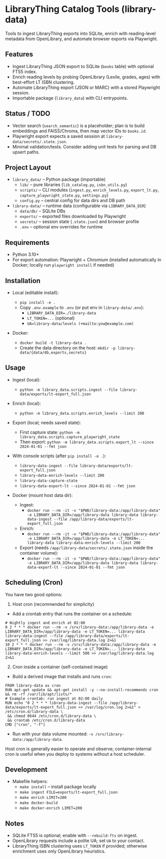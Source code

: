 # LibraryThing Catalog Tools (library-data)

Tools to ingest LibraryThing exports into SQLite, enrich with reading-level metadata from OpenLibrary, and automate browser exports via Playwright.

## Features
- Ingest LibraryThing JSON export to SQLite (`books` table) with optional FTS5 index.
- Enrich reading levels by probing OpenLibrary (Lexile, grades, ages) with best-effort LT ISBN clustering.
- Automate LibraryThing export (JSON or MARC) with a stored Playwright session.
- Importable package (`library_data`) with CLI entrypoints.

## Status / TODO
- Vector search (`search_semantic`) is a placeholder; plan is to build embeddings and FAISS/Chroma, then map vector IDs to `books.id`.
- Playwright export expects a saved session at `library-data/secrets/.state.json`.
- Minimal validation/tests. Consider adding unit tests for parsing and DB upsert paths.

## Project Layout
- `library_data/` – Python package (importable)
  - `lib/` – pure libraries (`lib_catalog.py`, `isbn_utils.py`)
  - `scripts/` – CLI modules (`ingest.py`, `enrich_levels.py`, `export_lt.py`, `capture_playwright_state.py`, `settings.py`)
  - `config.py` – central config for data dirs and DB path
- `library-data/` – runtime data (configurable via `LIBRARY_DATA_DIR`)
  - `data/db/` – SQLite DBs
  - `exports/` – exported files downloaded by Playwright
  - `secrets/` – session state (`.state.json`) and browser profile
  - `.env` – optional env overrides for runtime

## Requirements
- Python 3.10+
- For export automation: Playwright + Chromium (installed automatically in Docker; locally run `playwright install` if needed)

## Installation
- Local (editable install):
  - `pip install -e .`
  - Copy `.env.example` to `.env` (or put env in `library-data/.env`):
    - `LIBRARY_DATA_DIR=./library-data`
    - `LT_TOKEN=...` (optional)
    - `UA=library-data/levels (+mailto:you@example.com)`

- Docker:
  - `docker build -t library-data .`
  - Create the data directory on the host: `mkdir -p library-data/{data/db,exports,secrets}`

## Usage
- Ingest (local):
  - `python -m library_data.scripts.ingest --file library-data/exports/lt-export_full.json`
- Enrich (local):
  - `python -m library_data.scripts.enrich_levels --limit 200`
- Export (local; needs saved state):
  - First capture state: `python -m library_data.scripts.capture_playwright_state`
  - Then export: `python -m library_data.scripts.export_lt --since 2024-01-01 --fmt json`

- With console scripts (after `pip install -e .`):
  - `library-data-ingest --file library-data/exports/lt-export_full.json`
  - `library-data-enrich-levels --limit 200`
  - `library-data-capture-state`
  - `library-data-export-lt --since 2024-01-01 --fmt json`

- Docker (mount host data dir):
  - Ingest:
    - `docker run --rm -it -v "$PWD/library-data:/app/library-data" -e LIBRARY_DATA_DIR=/app/library-data library-data library-data-ingest --file /app/library-data/exports/lt-export_full.json`
  - Enrich:
    - `docker run --rm -it -v "$PWD/library-data:/app/library-data" -e LIBRARY_DATA_DIR=/app/library-data -e LT_TOKEN=... library-data library-data-enrich-levels --limit 200`
  - Export (needs `/app/library-data/secrets/.state.json` inside the container volume):
    - `docker run --rm -it -v "$PWD/library-data:/app/library-data" -e LIBRARY_DATA_DIR=/app/library-data library-data library-data-export-lt --since 2024-01-01 --fmt json`

## Scheduling (Cron)
You have two good options:

1) Host cron (recommended for simplicity)
- Add a crontab entry that runs the container on a schedule:
```
# Nightly ingest and enrich at 02:00
0 2 * * * docker run --rm -v /srv/library-data:/app/library-data -e LIBRARY_DATA_DIR=/app/library-data -e LT_TOKEN=... library-data library-data-ingest --file /app/library-data/exports/lt-export_full.json >> /var/log/library-data.log 2>&1
10 2 * * * docker run --rm -v /srv/library-data:/app/library-data -e LIBRARY_DATA_DIR=/app/library-data -e LT_TOKEN=... library-data library-data-enrich-levels --limit 500 >> /var/log/library-data.log 2>&1
```

2) Cron inside a container (self-contained image)
- Build a derived image that installs and runs `cron`:
```
FROM library-data as cron
RUN apt-get update && apt-get install -y --no-install-recommends cron && rm -rf /var/lib/apt/lists/*
# Example crontab: run ingest at 02:00 daily
RUN echo "0 2 * * * library-data-ingest --file /app/library-data/exports/lt-export_full.json >> /var/log/cron.log 2>&1" > /etc/cron.d/library-data \
 && chmod 0644 /etc/cron.d/library-data \
 && crontab /etc/cron.d/library-data
CMD ["cron", "-f"]
```
- Run with your data volume mounted: `-v /srv/library-data:/app/library-data`.

Host cron is generally easier to operate and observe; container-internal cron is useful when you deploy to systems without a host scheduler.

## Development
- Makefile helpers:
  - `make install` – install package locally
  - `make ingest FILE=exports/lt-export_full.json`
  - `make enrich LIMIT=200`
  - `make docker-build`
  - `make docker-enrich LIMIT=200`

## Notes
- SQLite FTS5 is optional; enable with `--rebuild-fts` on ingest.
- OpenLibrary requests include a polite UA; set `UA` to your contact.
- LibraryThing ISBN clustering uses `LT_TOKEN` if provided; otherwise enrichment uses only OpenLibrary heuristics.

